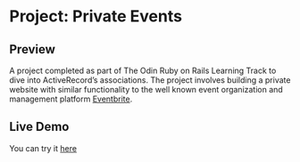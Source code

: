 # Project: Private Events

## Preview

A project completed as part of The Odin Ruby on Rails Learning Track to dive into ActiveRecord’s associations. The project involves building a private website with similar functionality to the well known event organization and management platform [Eventbrite](https://www.eventbrite.com/).

## Live Demo

You can try it [here](https://powerful-reaches-14251.herokuapp.com/)
